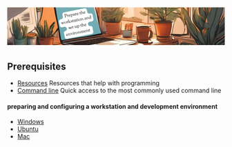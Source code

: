 # ![install - 2025](./Assets/images/home-heders.png)

## Prerequisites

* [Resources](../Getting-Started/Assets/things/Resources.md) Resources that help with programming
* [Command line](./Most-used-command-line) Quick access to the most commonly used command line

#### preparing and configuring a workstation and development environment

* [Windows](./Windows)
* [Ubuntu](./Ubuntu)
* [Mac](./Mac)
